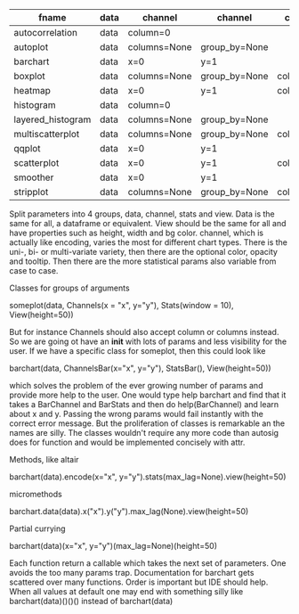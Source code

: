 

| fname             | data | channel      | channel       | channel    | channel      | channel      | stats               | stats                   | size       | size      |
| ----------------- | ---- | ------------ | ------------- | ---------- | ------------ | ------------ | ------------------- | ----------------------- | ---------- | --------- |
| autocorrelation   | data | column=0     |               |            |              |              | max_lag=None        |                         | height=600 | width=800 |
| autoplot          | data | columns=None | group_by=None |            |              |              |                     |                         | height=600 | width=800 |
| barchart          | data | x=0          | y=1           |            |              |              |                     |                         | height=600 | width=800 |
| boxplot           | data | columns=None | group_by=None | color=None |              |              |                     |                         | height=600 | width=800 |
| heatmap           | data | x=0          | y=1           | color=2    | opacity=None |              | aggregate='average' |                         | height=600 | width=800 |
| histogram         | data | column=0     |               |            |              |              |                     |                         | height=600 | width=800 |
| layered_histogram | data | columns=None | group_by=None |            |              |              |                     |                         | height=600 | width=800 |
| multiscatterplot  | data | columns=None | group_by=None | color=None | opacity=1    | tooltip=None |                     |                         | height=600 | width=800 |
| qqplot            | data | x=0          | y=1           |            |              |              |                     |                         | height=600 | width=800 |
| scatterplot       | data | x=0          | y=1           | color=None | opacity=1    | tooltip=None |                     |                         | height=600 | width=800 |
| smoother          | data | x=0          | y=1           |            |              |              | window=None         | interquartile_area=True | height=600 | width=800 |
| stripplot         | data | columns=None | group_by=None | color=None | opacity=1    |              |                     |                         | height=600 | width=800 |


Split parameters into 4 groups, data, channel, stats  and view. Data is the same for all, a dataframe or equivalent. View should be the same for all and have properties such as height, width and bg color.
channel, which is actually like encoding, varies the most for different chart types. There is the uni-, bi- or multi-variate variety, then there are the optional color, opacity and tooltip. Then there are the more statistical params also variable from case to case.


Classes for groups of arguments

someplot(data, Channels(x = "x", y="y"), Stats(window = 10), View(height=50))

But for instance Channels should also accept column or columns instead. So we are going ot have an __init__ with lots of params and less visibility for the user. If we have a specific class for someplot, then this could look like


barchart(data, ChannelsBar(x="x", y="y"), StatsBar(), View(height=50))

which solves the problem of the ever growing number of params and provide more help to the user. One would type help barchart and find that it takes a BarChannel and BarStats and then do help(BarChannel) and learn about x and y. Passing the wrong params would fail instantly with the correct error message. But the proliferation of classes is remarkable an the names are silly. The classes wouldn't require any more code than autosig does for function and would be implemented concisely with attr.


Methods, like altair

barchart(data).encode(x="x", y="y").stats(max_lag=None).view(height=50)

micromethods

barchart.data(data).x("x").y("y").max_lag(None).view(height=50)

Partial currying

barchart(data)(x="x", y="y")(max_lag=None)(height=50)

Each function return a callable which takes the next set of parameters. One avoids the too many params trap. Documentation for barchart gets scattered over many functions. Order is important but IDE should help. When all values at default one may end with something silly like barchart(data)()()() instead of barchart(data)
